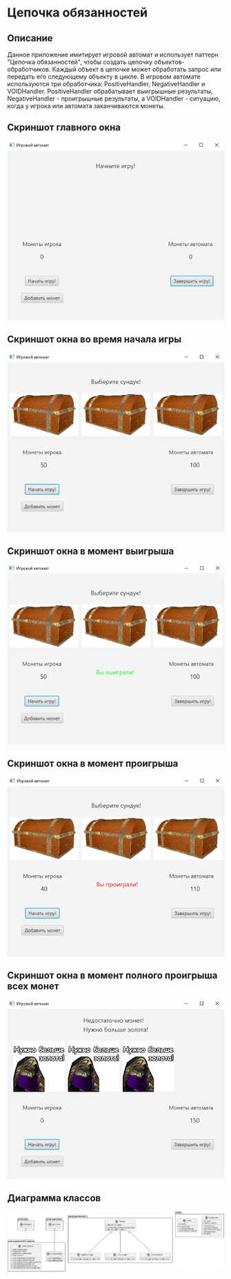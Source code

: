 # Цепочка обязанностей

**Описание**
--
Данное приложение имитирует игровой автомат и использует паттерн "Цепочка обязанностей", 
чтобы создать цепочку объектов-обработчиков. Каждый объект в цепочке может обработать запрос 
или передать его следующему объекту в цикле. В игровом автомате используются три обработчика: 
PositiveHandler, NegativeHandler и VOIDHandler. PositiveHandler обрабатывает выигрышные результаты, 
NegativeHandler - проигрышные результаты, а VOIDHandler - ситуацию, когда у игрока или автомата заканчиваются монеты.

Скриншот главного окна
---
![Главное окно](img/mainWin.PNG)

Скриншот окна во время начала игры
---
![](img/gameWIn.PNG)

Скриншот окна в момент выигрыша 
---
![](img/winWindow.PNG)


Скриншот окна в момент проигрыша 
---
![](img/loseWin.PNG)


Скриншот окна в момент полного проигрыша всех монет
---
![](img/fullLoseWin.PNG)


Диаграмма классов
---
![](img/class.png)
